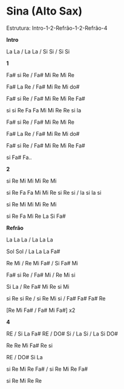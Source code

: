 # **Sina (Alto Sax)**

Estrutura: Intro-1-2-Refrão-1-2-Refrão-4

**Intro**

La La / La La / Si Si / Si Si

**1**

Fa# si Re / Fa# Mi Re Mi Re

Fa# La Re / Fa# Mi Re Mi do#

Fa# si Re / Fa# Mi Re Mi Re Fa#

si si Re Fa Fa Mi Mi Re Re si la

Fa# si Re / Fa# Mi Re Mi Re

Fa# La Re / Fa# Mi Re Mi do#

Fa# si Re / Fa# Mi Re Mi Re Fa#

si Fa# Fa..

**2**

si Re Mi Mi Mi Re Mi

si Re Fa Fa Mi Mi Re si Re si / la si la si

si Re Mi Mi Mi Re Mi

si Re Fa Mi Re La Si Fa#

**Refrão**

La La La / La La La

Sol Sol / La La La Fa#

Re Mi / Re Mi Fa# / Si Fa# Mi

Fa# si Re / Fa# Mi / Re Mi si

Si La / Re Fa# Mi Re si Mi

si Re si Re / si Re Mi si / Fa# Fa# Fa# Re

\[Re Mi Fa# / Fa# Mi Fa#\] x2

**4**

RE / Si La Fa# RE / DO# Si / La Si / La Si DO#

Re Re Mi Fa# Re si

RE / DO# Si La

si Re Mi Re Fa# / si Re Mi Re Fa#

si Re Mi Re Re